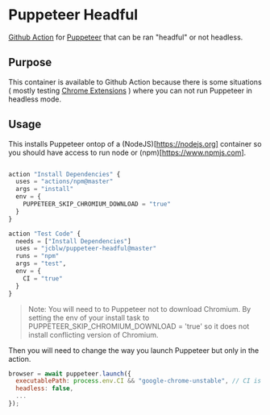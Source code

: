 # Puppeteer Headful

[Github Action](https://github.com/features/actions) for [Puppeteer](https://github.com/GoogleChrome/puppeteer) that can be ran "headful" or not headless.

## Purpose

This container is available to Github Action because there is some situations ( mostly testing [Chrome Extensions](https://pptr.dev/#?product=Puppeteer&version=v1.18.1&show=api-working-with-chrome-extensions) ) where you can not run Puppeteer in headless mode.

## Usage

This installs Puppeteer ontop of a (NodeJS)[https://nodejs.org] container so you should have access to run node or (npm)[https://www.npmjs.com].

```terraform

action "Install Dependencies" {
  uses = "actions/npm@master"
  args = "install"
  env = {
    PUPPETEER_SKIP_CHROMIUM_DOWNLOAD = "true"
  }
}

action "Test Code" {
  needs = ["Install Dependencies"]
  uses = "jcblw/puppeteer-headful@master"
  runs = "npm"
  args = "test",
  env = {
    CI = "true"
  }
}
```

> Note: You will need to to Puppeteer not to download Chromium. By setting the env of your install task to PUPPETEER_SKIP_CHROMIUM_DOWNLOAD = 'true' so it does not install conflicting version of Chromium.

Then you will need to change the way you launch Puppeteer but only in the action.

```javascript
browser = await puppeteer.launch({
  executablePath: process.env.CI && "google-chrome-unstable", // CI is set in workflow
  headless: false,
  ...
});
```
